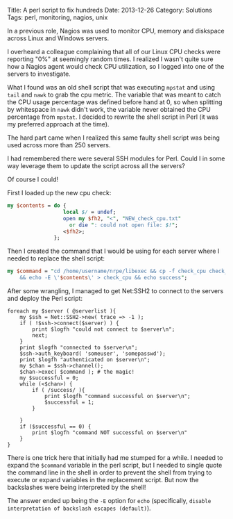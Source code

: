 Title: A perl script to fix hundreds
Date: 2013-12-26
Category: Solutions 
Tags: perl, monitoring, nagios, unix 

In a previous role, Nagios was used to monitor CPU, memory and diskspace across Linux and Windows servers.

I overheard a colleague complaining that all of our Linux CPU checks were reporting "0%" at seemingly random times. I realized I wasn't quite sure how a Nagios agent would check CPU utilization, so I logged into one of the servers to investigate.

What I found was an old shell script that was executing ``mpstat`` and using ``tail`` and ``nawk`` to grab the cpu metric. The variable that was meant to catch the CPU usage percentage was defined before hand at 0, so when splitting by whitespace in ``nawk`` didn't work, the variable never obtained the CPU percentage from ``mpstat``. I decided to rewrite the shell script in Perl (it was my preferred approach at the time). 

The hard part came when I realized this same faulty shell script was being used across more than 250 servers.

I had remembered there were several SSH modules for Perl. Could I in some way leverage them to update the script across all the servers?

Of course I could!

First I loaded up the new cpu check:

```perl
my $contents = do {
                  local $/ = undef; 
                  open my $fh2, "<", "NEW_check_cpu.txt"
                    or die ": could not open file: $!";
                  <$fh2>;
               };
```

Then I created the command that I would be using for each server where I needed to replace the shell script:

```perl
my $command = "cd /home/username/nrpe/libexec && cp -f check_cpu check_cpu.20130122
    && echo -E \'$contents\' > check_cpu && echo success";
```

After some wrangling, I managed to get Net:SSH2 to connect to the servers and deploy the Perl script:

```
foreach my $server ( @serverlist ){
	my $ssh = Net::SSH2->new( trace => -1 );
	if ( !$ssh->connect($server) ) {
		print $logfh "could not connect to $server\n";
		next;
	}
	print $logfh "connected to $server\n";
	$ssh->auth_keyboard( 'someuser', 'somepasswd');
	print $logfh "authenticated on $server\n";
	my $chan = $ssh->channel();
	$chan->exec( $command ); # the magic!
	my $successful = 0;
	while (<$chan>) {
		if ( /success/ ){
			print $logfh "command successful on $server\n";
			$successful = 1;
		}

	}
	if ($successful == 0) {
		print $logfh "command NOT successful on $server\n"
	}
}
```

There is one trick here that initially had me stumped for a while. I needed to expand the ``$command`` variable in the perl script, but I needed to single quote the command line in the shell in order to prevent the shell from trying to execute or expand variables in the replacement script.  But now the backslashes were being interpreted by the shell!

 The answer ended up being the ``-E`` option for ``echo`` (specifically, ``disable interpretation of backslash escapes (default)``). 

